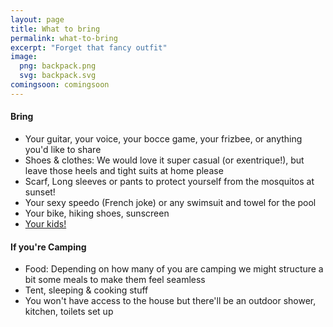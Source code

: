 ```yaml
---
layout: page
title: What to bring
permalink: what-to-bring
excerpt: "Forget that fancy outfit"
image:
  png: backpack.png
  svg: backpack.svg
comingsoon: comingsoon
---
```



#### Bring

* Your guitar, your voice, your bocce game, your frizbee, or anything you'd like to share
* Shoes & clothes: We would love it super casual (or exentrique!), but leave those heels and tight suits at home please
* Scarf, Long sleeves or pants to protect yourself from the mosquitos at sunset!
* Your sexy speedo (French joke) or any swimsuit and towel for the pool
* Your bike, hiking shoes, sunscreen 
* [Your kids!](/kids)


#### If you're Camping

* Food: Depending on how many of you are camping we might structure a bit some meals to make them feel seamless 
* Tent, sleeping & cooking stuff
* You won't have access to the house but there'll be an outdoor shower, kitchen, toilets set up


